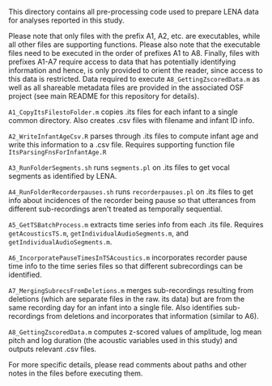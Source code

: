 This directory contains all pre-processing code used to prepare LENA data for analyses reported in this study. 

Please note that only files with the prefix A1, A2, etc. are executables, while all other files are supporting functions. Please also note that the executable files need to be executed in the order of prefixes A1 to A8. Finally, files with prefixes A1-A7 require access to data that has potentially identifying information and hence, is only provided to orient the reader, since access to this data is restricted. Data required to execute `A8_GettingZscoredData.m` as well as all shareable metadata files are provided in the associated OSF project (see main README for this repository for details).

`A1_CopyItsFilestoFolder.m` copies .its files for each infant to a single common directory. Also creates .csv files with filename and infant ID info.

`A2_WriteInfantAgeCsv.R` parses through .its files to compute infant age and write this information to a .csv file. Requires supporting function file `ItsParsingFnsForInfantAge.R`

`A3_RunFolderSegments.sh` runs `segments.pl` on .its files to get vocal segments as identified by LENA.

`A4_RunFolderRecorderpauses.sh` runs `recorderpauses.pl` on .its files to get info about incidences of the recorder being pause so that utterances from different sub-recordings aren't treated as temporally sequential.

`A5_GetTSBatchProcess.m` extracts time series info from each .its file. Requires `getAcousticsTS.m`, `getIndividualAudioSegments.m`, and `getIndividualAudioSegments.m`.

`A6_IncorporatePauseTimesInTSAcoustics.m` incorporates recorder pause time info to the time series files so that different subrecordings can be identified.

`A7_MergingSubrecsFromDeletions.m` merges sub-recordings resulting from deletions (which are separate files in the raw. its data) but are from the same recording day for an infant into a single file. Also identifies sub-recordings from deletions and incorporates that information (similar to A6). 

`A8_GettingZscoredData.m` computes z-scored values of amplitude, log mean pitch and log duration (the acoustic variables used in this study) and outputs relevant .csv files. 

For more specific details, please read comments about paths and other notes in the files before executing them. 
